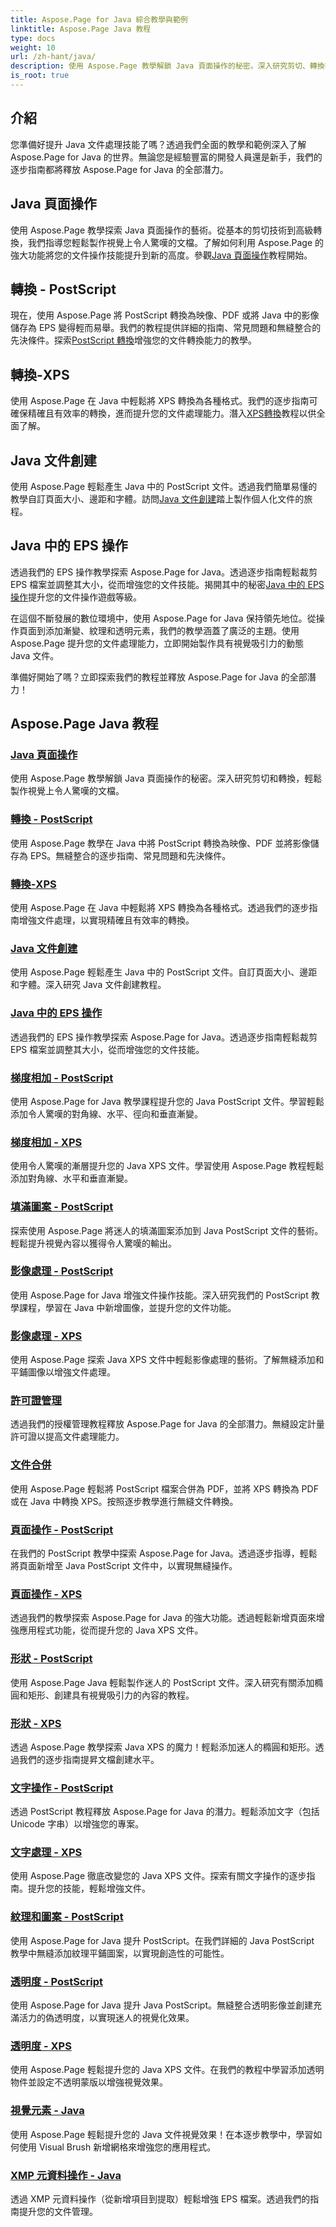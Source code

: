 ```yaml
---
title: Aspose.Page for Java 綜合教學與範例
linktitle: Aspose.Page Java 教程
type: docs
weight: 10
url: /zh-hant/java/
description: 使用 Aspose.Page 教學解鎖 Java 頁面操作的秘密。深入研究剪切、轉換等，輕鬆獲得視覺上令人驚嘆的文檔。
is_root: true
---
```

## 介紹

您準備好提升 Java 文件處理技能了嗎？透過我們全面的教學和範例深入了解 Aspose.Page for Java 的世界。無論您是經驗豐富的開發人員還是新手，我們的逐步指南都將釋放 Aspose.Page for Java 的全部潛力。

## Java 頁面操作
使用 Aspose.Page 教學探索 Java 頁面操作的藝術。從基本的剪切技術到高級轉換，我們指導您輕鬆製作視覺上令人驚嘆的文檔。了解如何利用 Aspose.Page 的強大功能將您的文件操作技能提升到新的高度。參觀[Java 頁面操作](./page-manipulation/)教程開始。

## 轉換 - PostScript
現在，使用 Aspose.Page 將 PostScript 轉換為映像、PDF 或將 Java 中的影像儲存為 EPS 變得輕而易舉。我們的教程提供詳細的指南、常見問題和無縫整合的先決條件。探索[PostScript 轉換](./postscript-conversion/)增強您的文件轉換能力的教學。

## 轉換-XPS
使用 Aspose.Page 在 Java 中輕鬆將 XPS 轉換為各種格式。我們的逐步指南可確保精確且有效率的轉換，進而提升您的文件處理能力。潛入[XPS轉換](./xps-conversion/)教程以供全面了解。

## Java 文件創建
使用 Aspose.Page 輕鬆產生 Java 中的 PostScript 文件。透過我們簡單易懂的教學自訂頁面大小、邊距和字體。訪問[Java 文件創建](./document-creation/)踏上製作個人化文件的旅程。

## Java 中的 EPS 操作
透過我們的 EPS 操作教學探索 Aspose.Page for Java。透過逐步指南輕鬆裁剪 EPS 檔案並調整其大小，從而增強您的文件技能。揭開其中的秘密[Java 中的 EPS 操作](./manipulation-eps/)提升您的文件操作遊戲等級。

在這個不斷發展的數位環境中，使用 Aspose.Page for Java 保持領先地位。從操作頁面到添加漸變、紋理和透明元素，我們的教學涵蓋了廣泛的主題。使用 Aspose.Page 提升您的文件處理能力，立即開始製作具有視覺吸引力的動態 Java 文件。

準備好開始了嗎？立即探索我們的教程並釋放 Aspose.Page for Java 的全部潛力！
## Aspose.Page Java 教程
### [Java 頁面操作](./page-manipulation/)
使用 Aspose.Page 教學解鎖 Java 頁面操作的秘密。深入研究剪切和轉換，輕鬆製作視覺上令人驚嘆的文檔。
### [轉換 - PostScript](./postscript-conversion/)
使用 Aspose.Page 教學在 Java 中將 PostScript 轉換為映像、PDF 並將影像儲存為 EPS。無縫整合的逐步指南、常見問題和先決條件。
### [轉換-XPS](./xps-conversion/)
使用 Aspose.Page 在 Java 中輕鬆將 XPS 轉換為各種格式。透過我們的逐步指南增強文件處理，以實現精確且有效率的轉換。
### [Java 文件創建](./document-creation/)
使用 Aspose.Page 輕鬆產生 Java 中的 PostScript 文件。自訂頁面大小、邊距和字體。深入研究 Java 文件創建教程。 
### [Java 中的 EPS 操作](./manipulation-eps/)
透過我們的 EPS 操作教學探索 Aspose.Page for Java。透過逐步指南輕鬆裁剪 EPS 檔案並調整其大小，從而增強您的文件技能。
### [梯度相加 - PostScript](./postscript-gradient-addition/)
使用 Aspose.Page for Java 教學課程提升您的 Java PostScript 文件。學習輕鬆添加令人驚嘆的對角線、水平、徑向和垂直漸變。
### [梯度相加 - XPS](./xps-gradient-addition/)
使用令人驚嘆的漸層提升您的 Java XPS 文件。學習使用 Aspose.Page 教程輕鬆添加對角線、水平和垂直漸變。
### [填滿圖案 - PostScript](./postscript-hatch-patterns/)
探索使用 Aspose.Page 將迷人的填滿圖案添加到 Java PostScript 文件的藝術。輕鬆提升視覺內容以獲得令人驚嘆的輸出。
### [影像處理 - PostScript](./postscript-image-manipulation/)
使用 Aspose.Page for Java 增強文件操作技能。深入研究我們的 PostScript 教學課程，學習在 Java 中新增圖像，並提升您的文件功能。
### [影像處理 - XPS](./xps-image-manipulation/)
使用 Aspose.Page 探索 Java XPS 文件中輕鬆影像處理的藝術。了解無縫添加和平鋪圖像以增強文件處理。
### [許可證管理](./license-management/)
透過我們的授權管理教程釋放 Aspose.Page for Java 的全部潛力。無縫設定計量許可證以提高文件處理能力。
### [文件合併](./file-merging/)
使用 Aspose.Page 輕鬆將 PostScript 檔案合併為 PDF，並將 XPS 轉換為 PDF 或在 Java 中轉換 XPS。按照逐步教學進行無縫文件轉換。
### [頁面操作 - PostScript](./postscript-page-manipulation/)
在我們的 PostScript 教學中探索 Aspose.Page for Java。透過逐步指導，輕鬆將頁面新增至 Java PostScript 文件中，以實現無縫操作。
### [頁面操作 - XPS](./xps-page-manipulation/)
透過我們的教學探索 Aspose.Page for Java 的強大功能。透過輕鬆新增頁面來增強應用程式功能，從而提升您的 Java XPS 文件。
### [形狀 - PostScript](./postscript-shapes/)
使用 Aspose.Page Java 輕鬆製作迷人的 PostScript 文件。深入研究有關添加橢圓和矩形、創建具有視覺吸引力的內容的教程。
### [形狀 - XPS](./xps-shapes/)
透過 Aspose.Page 教學探索 Java XPS 的魔力！輕鬆添加迷人的橢圓和矩形。透過我們的逐步指南提昇文檔創建水平。
### [文字操作 - PostScript](./postscript-text-manipulation/)
透過 PostScript 教程釋放 Aspose.Page for Java 的潛力。輕鬆添加文字（包括 Unicode 字串）以增強您的專案。
### [文字處理 - XPS](./xps-text-manipulation/)
使用 Aspose.Page 徹底改變您的 Java XPS 文件。探索有關文字操作的逐步指南。提升您的技能，輕鬆增強文件。
### [紋理和圖案 - PostScript](./postscript-texture-patterns/)
使用 Aspose.Page for Java 提升 PostScript。在我們詳細的 Java PostScript 教學中無縫添加紋理平鋪圖案，以實現創造性的可能性。
### [透明度 - PostScript](./postscript-transparency/)
使用 Aspose.Page for Java 提升 Java PostScript。無縫整合透明影像並創建充滿活力的偽透明度，以實現迷人的視覺化效果。
### [透明度 - XPS](./xps-transparency/)
使用 Aspose.Page 輕鬆提升您的 Java XPS 文件。在我們的教程中學習添加透明物件並設定不透明蒙版以增強視覺效果。
### [視覺元素 - Java](./visual-elements/)
使用 Aspose.Page 輕鬆提升您的 Java 文件視覺效果！在本逐步教學中，學習如何使用 Visual Brush 新增網格來增強您的應用程式。
### [XMP 元資料操作 - Java](./xmp-metadata-manipulation/)
透過 XMP 元資料操作（從新增項目到提取）輕鬆增強 EPS 檔案。透過我們的指南提升您的文件管理。